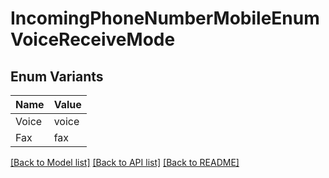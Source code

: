 # IncomingPhoneNumberMobileEnumVoiceReceiveMode

## Enum Variants

| Name | Value |
|---- | -----|
| Voice | voice |
| Fax | fax |


[[Back to Model list]](../README.md#documentation-for-models) [[Back to API list]](../README.md#documentation-for-api-endpoints) [[Back to README]](../README.md)


